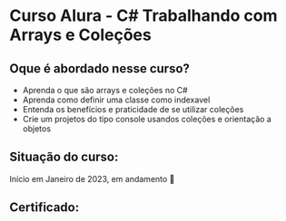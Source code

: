 # Curso Alura - C# Trabalhando com Arrays e Coleções

## Oque é abordado nesse curso?

- Aprenda o que são arrays e coleções no C#
- Aprenda como definir uma classe como indexavel
- Entenda os benefícios e praticidade de se utilizar coleções
- Crie um projetos do tipo console usandos coleções e orientação a objetos

## Situação do curso:
Início em Janeiro de 2023, em andamento :walking:

## Certificado:
